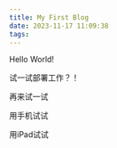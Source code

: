 ```yaml
---
title: My First Blog
date: 2023-11-17 11:09:38
tags:
---
```

Hello World!

试一试部署工作？！

再来试一试

用手机试试

用iPad试试
